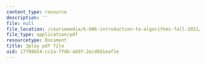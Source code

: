 ```yaml
---
content_type: resource
description: ''
file: null
file_location: /coursemedia/6-006-introduction-to-algorithms-fall-2011/17798b54cc1a7fdba6972ecd681eaf1e_eCaXlAaN2uE.pdf
file_type: application/pdf
resourcetype: Document
title: 3play pdf file
uid: 17798b54-cc1a-7fdb-a697-2ecd681eaf1e
---
```

